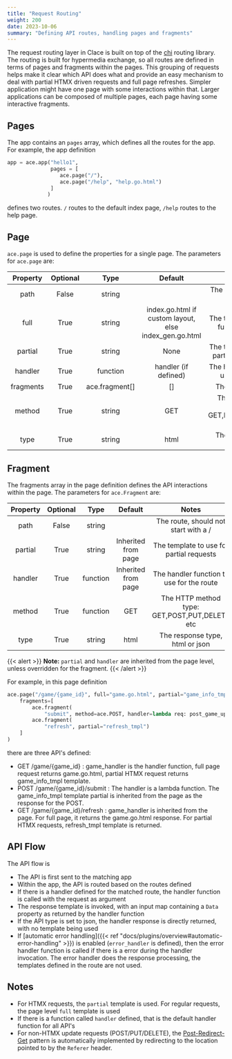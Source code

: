 ```yaml
---
title: "Request Routing"
weight: 200
date: 2023-10-06
summary: "Defining API routes, handling pages and fragments"
---
```


The request routing layer in Clace is built on top of the [chi](https://github.com/go-chi/chi) routing library. The routing is built for hypermedia exchange, so all routes are defined in terms of pages and fragments within the pages. This grouping of requests helps make it clear which API does what and provide an easy mechanism to deal with partial HTMX driven requests and full page refreshes. Simpler application might have one page with some interactions within that. Larger applications can be composed of multiple pages, each page having some interactive fragments.

## Pages

The app contains an `pages` array, which defines all the routes for the app. For example, the app definition

```python
app = ace.app("hello1",
              pages = [
                 ace.page("/"),
                 ace.page("/help", "help.go.html")
              ]
             )
```

defines two routes. `/` routes to the default index page, `/help` routes to the help page.

## Page

`ace.page` is used to define the properties for a single page. The parameters for `ace.page` are:

| Property  | Optional |      Type      |                        Default                         |                     Notes                     |
| :-------: | :------: | :------------: | :----------------------------------------------------: | :-------------------------------------------: |
|   path    |  False   |     string     |                                                        |       The route, should start with a /        |
|   full    |   True   |     string     | index.go.html if custom layout, else index_gen.go.html |  The template to use for full page requests   |
|  partial  |   True   |     string     |                          None                          | The template to use for partial page requests |
|  handler  |   True   |    function    |                  handler (if defined)                  |   The handler function to use for the route   |
| fragments |   True   | ace.fragment[] |                           []                           |              The fragment array               |
|  method   |   True   |     string     |                          GET                           | The HTTP method type: GET,POST,PUT,DELETE etc |
|   type    |   True   |     string     |                          html                          |        The response type, html or json        |

## Fragment

The fragments array in the page definition defines the API interactions within the page. The parameters for `ace.Fragment` are:

| Property | Optional |   Type   |       Default       |                     Notes                     |
| :------: | :------: | :------: | :-----------------: | :-------------------------------------------: |
|   path   |  False   |  string  |                     |     The route, should not start with a /      |
| partial  |   True   |  string  | Inherited from page |   The template to use for partial requests    |
| handler  |   True   | function | Inherited from page |   The handler function to use for the route   |
|  method  |   True   | function |         GET         | The HTTP method type: GET,POST,PUT,DELETE etc |
|   type   |   True   |  string  |        html         |        The response type, html or json        |

{{< alert >}}
**Note:** `partial` and `handler` are inherited from the page level, unless overridden for the fragment.
{{< /alert >}}

For example, in this page definition

```python
ace.page("/game/{game_id}", full="game.go.html", partial="game_info_tmpl", handler=game_handler,
    fragments=[
        ace.fragment(
            "submit", method=ace.POST, handler=lambda req: post_game_update(req, "submit")),
        ace.fragment(
            "refresh", partial="refresh_tmpl")
    ]
)
```

there are three API's defined:

- GET /game/{game_id} : game_handler is the handler function, full page request returns game.go.html, partial HTMX request returns game_info_tmpl template.
- POST /game/{game_id}/submit : The handler is a lambda function. The game_info_tmpl template partial is inherited from the page as the response for the POST.
- GET /game/{game_id}/refresh : game_handler is inherited from the page. For full page, it returns the game.go.html response. For partial HTMX requests, refresh_tmpl template is returned.

## API Flow

The API flow is

- The API is first sent to the matching app
- Within the app, the API is routed based on the routes defined
- If there is a handler defined for the matched route, the handler function is called with the request as argument
- The response template is invoked, with an input map containing a `Data` property as returned by the handler function
- If the API type is set to json, the handler response is directly returned, with no template being used
- If [automatic error handling]({{< ref "docs/plugins/overview#automatic-error-handling" >}}) is enabled (`error_handler` is defined), then the error handler function is called if there is a error during the handler invocation. The error handler does the response processing, the templates defined in the route are not used.

## Notes

- For HTMX requests, the `partial` template is used. For regular requests, the page level `full` template is used
- If there is a function called `handler` defined, that is the default handler function for all API's
- For non-HTMX update requests (POST/PUT/DELETE), the [Post-Redirect-Get](https://en.wikipedia.org/wiki/Post/Redirect/Get) pattern is automatically implemented by redirecting to the location pointed to by the `Referer` header.

